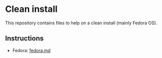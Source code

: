 # Clean install

This repository contains files to help on a clean install (mainly Fedora OS).

## Instructions

- Fedora: [fedora.md](https://github.com/GiuseppeTT/clean-install/blob/main/fedora.md)
